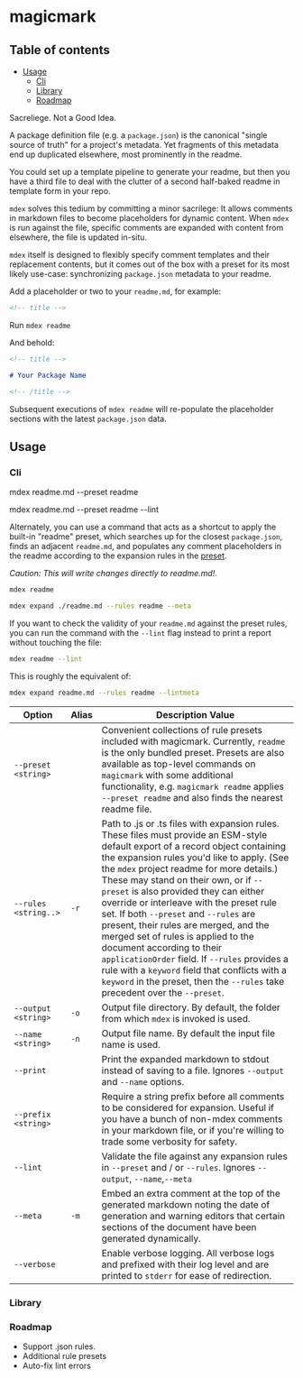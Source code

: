 <!-- title -->

# magicmark

<!-- /title -->

<!-- table-of-contents -->

## Table of contents

* [Usage](#usage)
  * [Cli](#cli)
  * [Library](#library)
  * [Roadmap](#roadmap)

<!-- /table-of-contents -->

Sacreliege. Not a Good Idea.

A package definition file (e.g. a `package.json`) is the canonical "single source of truth" for a project's metadata. Yet fragments of this metadata end up duplicated elsewhere, most prominently in the readme.

You could set up a template pipeline to generate your readme, but then you have a third file to deal with the clutter of a second half-baked readme in template form in your repo.

`mdex` solves this tedium by committing a minor sacrilege: It allows comments in markdown files to become placeholders for dynamic content. When `mdex` is run against the file, specific comments are expanded with content from elsewhere, the file is updated in-situ.

`mdex` itself is designed to flexibly specify comment templates and their replacement contents, but it comes out of the box with a preset for its most likely use-case: synchronizing `package.json` metadata to your readme.

Add a placeholder or two to your `readme.md`, for example:

```md
<!-- title -->
```

Run `mdex readme`

And behold:

```md
<!-- title -->

# Your Package Name

<!-- /title -->
```

Subsequent executions of `mdex readme` will re-populate the placeholder sections with the latest `package.json` data.

## Usage

### Cli

mdex readme.md --preset readme

mdex readme.md --preset readme --lint

Alternately, you can use a command that acts as a shortcut to apply the built-in "readme" preset, which searches up for the closest `package.json`, finds an adjacent `readme.md`, and populates any comment placeholders in the readme according to the expansion rules in the [preset]().

*Caution: This will write changes directly to readme.md!.*

```sh
mdex readme
```

```sh
mdex expand ./readme.md --rules readme --meta
```

If you want to check the validity of your `readme.md` against the preset rules, you can run the command with the `--lint` flag instead to print a report without touching the file:

```sh
mdex readme --lint
```

This is roughly the equivalent of:

```sh
mdex expand readme.md --rules readme --lintmeta
```

| Option               | Alias | Description Value                                                                                                                                                                                                                                                                                                                                                                                                                                                                                                                                                                                                                                                                                 |
| -------------------- | ----- | ------------------------------------------------------------------------------------------------------------------------------------------------------------------------------------------------------------------------------------------------------------------------------------------------------------------------------------------------------------------------------------------------------------------------------------------------------------------------------------------------------------------------------------------------------------------------------------------------------------------------------------------------------------------------------------------------- |
| `--preset <string>`  |       | Convenient collections of rule presets included with magicmark. Currently, `readme` is the only bundled preset. Presets are also available as top-level commands on `magicmark` with some additional functionality, e.g. `magicmark readme` applies `--preset readme` and also finds the nearest readme file.                                                                                                                                                                                                                                                                                                                                                                                     |
| `--rules <string..>` | `-r`  | Path to .js or .ts files with expansion rules. These files must provide an ESM-style default export of a record object containing the expansion rules you'd like to apply. (See the `mdex` project readme for more details.) These may stand on their own, or if `--preset` is also provided they can either override or interleave with the preset rule set. If both `--preset` and `--rules` are present, their rules are merged, and the merged set of rules is applied to the document according to their `applicationOrder` field. If `--rules` provides a rule with a `keyword` field that conflicts with a `keyword` in the preset, then the `--rules` take precedent over the `--preset`. |
| `--output <string>`  | `-o`  | Output file directory. By default, the folder from which `mdex` is invoked is used.                                                                                                                                                                                                                                                                                                                                                                                                                                                                                                                                                                                                               |
| `--name <string>`    | `-n`  | Output file name. By default the input file name is used.                                                                                                                                                                                                                                                                                                                                                                                                                                                                                                                                                                                                                                         |
| `--print`            |       | Print the expanded markdown to stdout instead of saving to a file. Ignores `--output` and `--name` options.                                                                                                                                                                                                                                                                                                                                                                                                                                                                                                                                                                                       |
| `--prefix <string>`  |       | Require a string prefix before all comments to be considered for expansion. Useful if you have a bunch of non-mdex comments in your markdown file, or if you're willing to trade some verbosity for safety.                                                                                                                                                                                                                                                                                                                                                                                                                                                                                       |
| `--lint`             |       | Validate the file against any expansion rules in `--preset` and / or `--rules`. Ignores `--output`, `--name`,`--meta`                                                                                                                                                                                                                                                                                                                                                                                                                                                                                                                                                                             |
| `--meta`             | `-m`  | Embed an extra comment at the top of the generated markdown noting the date of generation and warning editors that certain sections of the document have been generated dynamically.                                                                                                                                                                                                                                                                                                                                                                                                                                                                                                              |
| `--verbose`          |       | Enable verbose logging. All verbose logs and prefixed with their log level and are printed to `stderr` for ease of redirection.                                                                                                                                                                                                                                                                                                                                                                                                                                                                                                                                                                   |

### Library

### Roadmap

* Support .json rules.
* Additional rule presets
* Auto-fix lint errors
